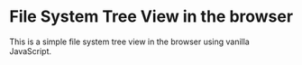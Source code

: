 # File System Tree View in the browser

This is a simple file system tree view in the browser using vanilla JavaScript.

